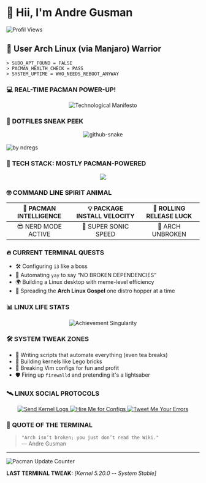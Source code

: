 # 🌌 Hii, I'm Andre Gusman  
![Profil Views](https://komarev.com/ghpvc/?username=ndregs&label=TERINSTALL+DI+KERNEL&color=blue&style=flat-square)  

## 🐧 **User Arch Linux (via Manjaro) Warrior**  

```dynamic-system-log
> SUDO_APT_FOUND = FALSE
> PACMAN_HEALTH_CHECK = PASS
> SYSTEM_UPTIME = WHO_NEEDS_REBOOT_ANYWAY
```

### 💻 **REAL-TIME PACMAN POWER-UP!**  

<div align="center">  
  <img src="https://readme-typing-svg.herokuapp.com?font=Fira+Code&size=25&duration=3000&color=00FF00&center=true&vCenter=true&width=800&lines=Arch+User+%7C+Linux+Tinkerer;Patching+Kernel+in+Midnight;Rolling+Updates%2C+Rolling+Life" alt="Technological Manifesto" />  
</div>  

### 🐍 **DOTFILES SNEAK PEEK**  

<div align="center">  
  <picture>  
    <source media="(prefers-color-scheme: dark)" srcset="https://github.com/ndregs/my-pinned/blob/main/github-contribution-grid-snake-dark.svg" />  
    <source media="(prefers-color-scheme: light), (prefers-color-scheme: no-preference)" srcset="https://github.com/ndregs/my-pinned/blob/main/github-contribution-grid-snake.svg" />  
    <img src="https://github.com/ndregs/my-pinned/blob/main/github-contribution-grid-snake.svg" alt="github-snake" />  
  </picture>  
</div>  
<br>  
<div align="left">  
  <img src="https://github-readme-activity-graph.vercel.app/graph?username=ndregs&theme=github-compact&radius=16" height="auto" alt="by ndregs"/>  

### 🔧 **TECH STACK: MOSTLY PACMAN-POWERED**  

<p align="center">  
  <img src="https://skillicons.dev/icons?i=archlinux,python,rust,tensorflow,kubernetes,react,nextjs,graphql,docker,neovim" />  
</p>  

### 🤓 **COMMAND LINE SPIRIT ANIMAL**  

| 🧠 **PACMAN INTELLIGENCE** | 💡 **PACKAGE INSTALL VELOCITY** | 🔄 **ROLLING RELEASE LUCK** |  
|:--------------------------:|:-----------------------------:|:---------------------------:|  
| 😎 NERD MODE ACTIVE | 🚀 SUPER SONIC SPEED | 🐧 ARCH UNBROKEN |  

### 🔥 **CURRENT TERMINAL QUESTS**  

- 🛠️ Configuring `i3` like a boss  
- 🦾 Automating `yay` to say “NO BROKEN DEPENDENCIES”  
- 🌍 Building a Linux desktop with meme-level efficiency  
- 🐧 Spreading the **Arch Linux Gospel** one distro hopper at a time  

### 📊 **LINUX LIFE STATS**  

<div align="center">  
  <img src="https://github-profile-trophy.vercel.app/?username=ndregs&theme=onedark&no-frame=true&row=1&column=7" alt="Achievement Singularity" />  
</div>  

### 🛠️ **SYSTEM TWEAK ZONES**  

- 🤖 Writing scripts that automate everything (even tea breaks)  
- 🔧 Building kernels like Lego bricks  
- 🐍 Breaking Vim configs for fun and profit  
- 🛡️ Firing up `firewalld` and pretending it's a lightsaber  

### 🛰️ **LINUX SOCIAL PROTOCOLS**  

<p align="center">  
  <a href="mailto:arch.master@manjaro.dev">  
    <img alt="Send Kernel Logs" src="https://img.shields.io/badge/Sudo_Email_Protocol-FF6B6B?style=for-the-badge&logo=protonmail&logoColor=black" />  
  </a>  
  <a href="https://linkedin.com/in/arch-nerd">  
    <img alt="Hire Me for Configs" src="https://img.shields.io/badge/LinkedIn_Neovim_Lover-00A4E4?style=for-the-badge&logo=linkedin&logoColor=white" />  
  </a>  
  <a href="https://twitter.com/arch_comedian">  
    <img alt="Tweet Me Your Errors" src="https://img.shields.io/badge/Twitter_Nano%3F_Lol_No-1DA1F2?style=for-the-badge&logo=twitter&logoColor=white" />  
  </a>  
</p>  

### 🤖 **QUOTE OF THE TERMINAL**  

> `"Arch isn’t broken; you just don’t read the Wiki."`  
> — Andre Gusman  

---

![Pacman Update Counter](https://komarev.com/ghpvc/?username=ndregs&color=blueviolet&style=plastic&label=PACMAN+UPDATES)  

**LAST TERMINAL TWEAK:** *[Kernel 5.20.0 -- System Stable]*  
